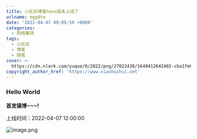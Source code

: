 ```yaml
---
title: 小灰灰博客hexo版本上线了
urlname: mgg0te
date: '2022-04-07 09:09:59 +0000'
categories:
  - 网络集锦
tags:
  - 小灰灰
  - 博客
  - 随笔
cover: >-
  https://cdn.nlark.com/yuque/0/2022/png/27022430/1649412642465-cba1fe67-6bcd-4869-82b3-115486a6eb3a.png#clientId=u7f87a94d-b3a6-4&crop=0&crop=0&crop=1&crop=1&from=paste&id=u05c878ee&margin=%5Bobject%20Object%5D&name=image.png&originHeight=351&originWidth=657&originalType=url%E2%88%B6=1&rotation=0&showTitle=false&size=83954&status=done&style=none&taskId=u8cbb1d27-73c6-4361-91bd-d6f58bc7509&title=
copyright_author_href: 'https://www.xiaohuihui.net'
---
```


### Hello World

**首发镇博~~~!**

上线时间：2022-04-07 12:00:00

![image.png](https://cdn.nlark.com/yuque/0/2022/png/27022430/1649412642465-cba1fe67-6bcd-4869-82b3-115486a6eb3a.png#clientId=u7f87a94d-b3a6-4&crop=0&crop=0&crop=1&crop=1&from=paste&id=u05c878ee&margin=%5Bobject%20Object%5D&name=image.png&originHeight=351&originWidth=657&originalType=url∶=1&rotation=0&showTitle=false&size=83954&status=done&style=none&taskId=u8cbb1d27-73c6-4361-91bd-d6f58bc7509&title=)
